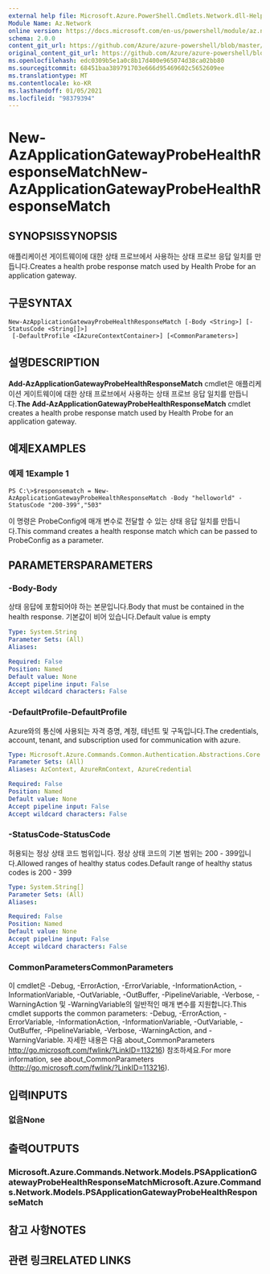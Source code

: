 ```yaml
---
external help file: Microsoft.Azure.PowerShell.Cmdlets.Network.dll-Help.xml
Module Name: Az.Network
online version: https://docs.microsoft.com/en-us/powershell/module/az.network/new-azapplicationgatewayprobehealthresponsematch
schema: 2.0.0
content_git_url: https://github.com/Azure/azure-powershell/blob/master/src/Network/Network/help/New-AzApplicationGatewayProbeHealthResponseMatch.md
original_content_git_url: https://github.com/Azure/azure-powershell/blob/master/src/Network/Network/help/New-AzApplicationGatewayProbeHealthResponseMatch.md
ms.openlocfilehash: edc0309b5e1a0c8b17d400e965074d38ca02bb80
ms.sourcegitcommit: 68451baa389791703e666d95469602c5652609ee
ms.translationtype: MT
ms.contentlocale: ko-KR
ms.lasthandoff: 01/05/2021
ms.locfileid: "98379394"
---
```

# <span data-ttu-id="1d9a7-101">New-AzApplicationGatewayProbeHealthResponseMatch</span><span class="sxs-lookup"><span data-stu-id="1d9a7-101">New-AzApplicationGatewayProbeHealthResponseMatch</span></span>

## <span data-ttu-id="1d9a7-102">SYNOPSIS</span><span class="sxs-lookup"><span data-stu-id="1d9a7-102">SYNOPSIS</span></span>
<span data-ttu-id="1d9a7-103">애플리케이션 게이트웨이에 대한 상태 프로브에서 사용하는 상태 프로브 응답 일치를 만듭니다.</span><span class="sxs-lookup"><span data-stu-id="1d9a7-103">Creates a health probe response match used by Health Probe for an application gateway.</span></span>

## <span data-ttu-id="1d9a7-104">구문</span><span class="sxs-lookup"><span data-stu-id="1d9a7-104">SYNTAX</span></span>

```
New-AzApplicationGatewayProbeHealthResponseMatch [-Body <String>] [-StatusCode <String[]>]
 [-DefaultProfile <IAzureContextContainer>] [<CommonParameters>]
```

## <span data-ttu-id="1d9a7-105">설명</span><span class="sxs-lookup"><span data-stu-id="1d9a7-105">DESCRIPTION</span></span>
<span data-ttu-id="1d9a7-106">**Add-AzApplicationGatewayProbeHealthResponseMatch** cmdlet은 애플리케이션 게이트웨이에 대한 상태 프로브에서 사용하는 상태 프로브 응답 일치를 만듭니다.</span><span class="sxs-lookup"><span data-stu-id="1d9a7-106">**The Add-AzApplicationGatewayProbeHealthResponseMatch** cmdlet creates a health probe response match used by Health Probe for an application gateway.</span></span>

## <span data-ttu-id="1d9a7-107">예제</span><span class="sxs-lookup"><span data-stu-id="1d9a7-107">EXAMPLES</span></span>

### <span data-ttu-id="1d9a7-108">예제 1</span><span class="sxs-lookup"><span data-stu-id="1d9a7-108">Example 1</span></span>
```
PS C:\>$responsematch = New-AzApplicationGatewayProbeHealthResponseMatch -Body "helloworld" -StatusCode "200-399","503"
```

<span data-ttu-id="1d9a7-109">이 명령은 ProbeConfig에 매개 변수로 전달할 수 있는 상태 응답 일치를 만듭니다.</span><span class="sxs-lookup"><span data-stu-id="1d9a7-109">This command creates a health response match which can be passed to ProbeConfig as a parameter.</span></span>

## <span data-ttu-id="1d9a7-110">PARAMETERS</span><span class="sxs-lookup"><span data-stu-id="1d9a7-110">PARAMETERS</span></span>

### <span data-ttu-id="1d9a7-111">-Body</span><span class="sxs-lookup"><span data-stu-id="1d9a7-111">-Body</span></span>
<span data-ttu-id="1d9a7-112">상태 응답에 포함되어야 하는 본문입니다.</span><span class="sxs-lookup"><span data-stu-id="1d9a7-112">Body that must be contained in the health response.</span></span>
<span data-ttu-id="1d9a7-113">기본값이 비어 있습니다.</span><span class="sxs-lookup"><span data-stu-id="1d9a7-113">Default value is empty</span></span>

```yaml
Type: System.String
Parameter Sets: (All)
Aliases:

Required: False
Position: Named
Default value: None
Accept pipeline input: False
Accept wildcard characters: False
```

### <span data-ttu-id="1d9a7-114">-DefaultProfile</span><span class="sxs-lookup"><span data-stu-id="1d9a7-114">-DefaultProfile</span></span>
<span data-ttu-id="1d9a7-115">Azure와의 통신에 사용되는 자격 증명, 계정, 테넌트 및 구독입니다.</span><span class="sxs-lookup"><span data-stu-id="1d9a7-115">The credentials, account, tenant, and subscription used for communication with azure.</span></span>

```yaml
Type: Microsoft.Azure.Commands.Common.Authentication.Abstractions.Core.IAzureContextContainer
Parameter Sets: (All)
Aliases: AzContext, AzureRmContext, AzureCredential

Required: False
Position: Named
Default value: None
Accept pipeline input: False
Accept wildcard characters: False
```

### <span data-ttu-id="1d9a7-116">-StatusCode</span><span class="sxs-lookup"><span data-stu-id="1d9a7-116">-StatusCode</span></span>
<span data-ttu-id="1d9a7-117">허용되는 정상 상태 코드 범위입니다. 정상 상태 코드의 기본 범위는 200 - 399입니다.</span><span class="sxs-lookup"><span data-stu-id="1d9a7-117">Allowed ranges of healthy status codes.Default range of healthy status codes is 200 - 399</span></span>

```yaml
Type: System.String[]
Parameter Sets: (All)
Aliases:

Required: False
Position: Named
Default value: None
Accept pipeline input: False
Accept wildcard characters: False
```

### <span data-ttu-id="1d9a7-118">CommonParameters</span><span class="sxs-lookup"><span data-stu-id="1d9a7-118">CommonParameters</span></span>
<span data-ttu-id="1d9a7-119">이 cmdlet은 -Debug, -ErrorAction, -ErrorVariable, -InformationAction, -InformationVariable, -OutVariable, -OutBuffer, -PipelineVariable, -Verbose, -WarningAction 및 -WarningVariable의 일반적인 매개 변수를 지원합니다.</span><span class="sxs-lookup"><span data-stu-id="1d9a7-119">This cmdlet supports the common parameters: -Debug, -ErrorAction, -ErrorVariable, -InformationAction, -InformationVariable, -OutVariable, -OutBuffer, -PipelineVariable, -Verbose, -WarningAction, and -WarningVariable.</span></span> <span data-ttu-id="1d9a7-120">자세한 내용은 다음 about_CommonParameters http://go.microsoft.com/fwlink/?LinkID=113216) 참조하세요.</span><span class="sxs-lookup"><span data-stu-id="1d9a7-120">For more information, see about_CommonParameters (http://go.microsoft.com/fwlink/?LinkID=113216).</span></span>

## <span data-ttu-id="1d9a7-121">입력</span><span class="sxs-lookup"><span data-stu-id="1d9a7-121">INPUTS</span></span>

### <span data-ttu-id="1d9a7-122">없음</span><span class="sxs-lookup"><span data-stu-id="1d9a7-122">None</span></span>

## <span data-ttu-id="1d9a7-123">출력</span><span class="sxs-lookup"><span data-stu-id="1d9a7-123">OUTPUTS</span></span>

### <span data-ttu-id="1d9a7-124">Microsoft.Azure.Commands.Network.Models.PSApplicationGatewayProbeHealthResponseMatch</span><span class="sxs-lookup"><span data-stu-id="1d9a7-124">Microsoft.Azure.Commands.Network.Models.PSApplicationGatewayProbeHealthResponseMatch</span></span>

## <span data-ttu-id="1d9a7-125">참고 사항</span><span class="sxs-lookup"><span data-stu-id="1d9a7-125">NOTES</span></span>

## <span data-ttu-id="1d9a7-126">관련 링크</span><span class="sxs-lookup"><span data-stu-id="1d9a7-126">RELATED LINKS</span></span>
